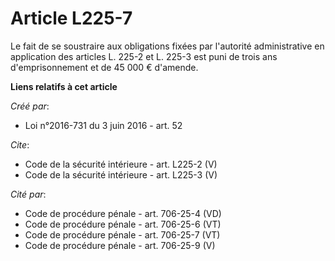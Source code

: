 # Article L225-7

Le fait de se soustraire aux obligations fixées par l'autorité administrative en application des articles L. 225-2 et L.
225-3 est puni de trois ans d'emprisonnement et de 45 000 € d'amende.

**Liens relatifs à cet article**

_Créé par_:

  - Loi n°2016-731 du 3 juin 2016 - art. 52

_Cite_:

  - Code de la sécurité intérieure - art. L225-2 (V)
  - Code de la sécurité intérieure - art. L225-3 (V)

_Cité par_:

  - Code de procédure pénale - art. 706-25-4 (VD)
  - Code de procédure pénale - art. 706-25-6 (VT)
  - Code de procédure pénale - art. 706-25-7 (VT)
  - Code de procédure pénale - art. 706-25-9 (V)
